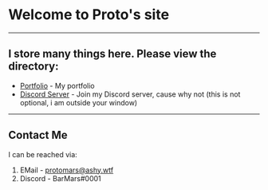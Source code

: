 # Welcome to Proto's site

---

## I store many things here. Please view the directory:

- [Portfolio](https://ashprograms.github.io/portfolio/) - My portfolio
- [Discord Server](https://ashprograms.github.io/discord/) - Join my Discord server, cause why not (this is not optional, i am outside your window)

---

## Contact Me

I can be reached via:

1. EMail - protomars@ashy.wtf
2. Discord - BarMars#0001

